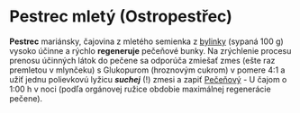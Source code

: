 Pestrec mletý (Ostropestřec)
============================

**Pestrec** mariánsky, čajovina z mletého semienka z
[bylinky](/sip/bylinky/pestrec-mariansky/) (sypaná 100 g) vysoko účinne a rýchlo
**regeneruje** pečeňové bunky. Na zrýchlenie procesu prenosu účinných látok do
pečene sa odporúča zmiešať zmes (ešte raz premletou v mlynčeku) s Glukopurom
(hroznovým cukrom) v pomere 4:1 a užiť jednu polievkovú lyžicu ***suchej*** (!)
zmesi a zapiť [Pečeňový](/sip/caje/pecenovy-u-caj) - U čajom o 1:00 h v noci (podľa
orgánovej ružice obdobie maximálnej regenerácie pečene).

